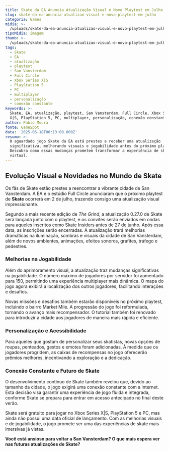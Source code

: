 ```yaml
---
title: Skate da EA Anuncia Atualização Visual e Novo Playtest em Julho
slug: skate-da-ea-anuncia-atualizao-visual-e-novo-playtest-em-julho
categoria: Games
midia: >-
  /uploads/skate-da-ea-anuncia-atualizao-visual-e-novo-playtest-em-julho-thumb.jpg
tipoMidia: imagem
thumb: >-
  /uploads/skate-da-ea-anuncia-atualizao-visual-e-novo-playtest-em-julho-thumb.jpg
tags:
  - Skate
  - EA
  - atualização
  - playtest
  - San Vansterdam
  - Full Circle
  - Xbox Series X|S
  - PlayStation 5
  - PC
  - multiplayer
  - personalização
  - conexão constante
keywords: >-
  Skate, EA, atualização, playtest, San Vansterdam, Full Circle, Xbox Series
  X|S, PlayStation 5, PC, multiplayer, personalização, conexão constante
author: Pablo Moura
fonte: GameSpot
data: '2025-06-18T00:13:00.000Z'
resumo: >-
  O aguardado jogo Skate da EA está prestes a receber uma atualização
  significativa, melhorando visuais e jogabilidade antes do próximo playtest.
  Descubra como essas mudanças prometem transformar a experiência de skate
  virtual.
---
```


## Evolução Visual e Novidades no Mundo de Skate

Os fãs de Skate estão prestes a reencontrar a vibrante cidade de San Vansterdam. A EA e o estúdio Full Circle anunciaram que o próximo playtest de **Skate** ocorrerá em 2 de julho, trazendo consigo uma atualização visual impressionante.

Segundo a mais recente edição de *The Grind*, a atualização 0.27.0 de Skate será lançada junto com o playtest, e os convites serão enviados em ondas para aqueles inscritos como Skate Insiders antes de 27 de junho. Após essa data, as inscrições serão encerradas. A atualização trará melhorias dramáticas na iluminação, sombras e visuais da cidade de San Vansterdam, além de novos ambientes, animações, efeitos sonoros, grafites, tráfego e pedestres.

### Melhorias na Jogabilidade

Além do aprimoramento visual, a atualização traz mudanças significativas na jogabilidade. O número máximo de jogadores por servidor foi aumentado para 150, permitindo uma experiência multiplayer mais dinâmica. O mapa do jogo agora exibirá a localização dos outros jogadores, facilitando interações e desafios.

Novas missões e desafios também estarão disponíveis no próximo playtest, incluindo o bairro Market Mile. A progressão do jogo foi reformulada, tornando o avanço mais recompensador. O tutorial também foi renovado para introduzir a cidade aos jogadores de maneira mais rápida e eficiente.

### Personalização e Acessibilidade

Para aqueles que gostam de personalizar seus skatistas, novas opções de roupas, penteados, gestos e emotes foram adicionadas. À medida que os jogadores progridem, as caixas de recompensas no jogo oferecerão prêmios melhores, incentivando a exploração e a dedicação.

### Conexão Constante e Futuro de Skate

O desenvolvimento contínuo de Skate também revelou que, devido ao tamanho da cidade, o jogo exigirá uma conexão constante com a internet. Esta decisão visa garantir uma experiência de jogo fluida e integrada, conforme Skate se prepara para entrar em acesso antecipado no final deste verão.

Skate será gratuito para jogar no Xbox Series X|S, PlayStation 5 e PC, mas ainda não possui uma data oficial de lançamento. Com as melhorias visuais e de jogabilidade, o jogo promete ser uma das experiências de skate mais imersivas já vistas.

**Você está ansioso para voltar a San Vansterdam? O que mais espera ver nas futuras atualizações de Skate?**

